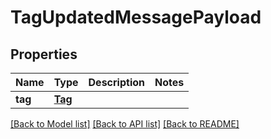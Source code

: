 # TagUpdatedMessagePayload

## Properties
Name | Type | Description | Notes
------------ | ------------- | ------------- | -------------
**tag** | [**Tag**](Tag.md) |  | 

[[Back to Model list]](../README.md#documentation-for-models) [[Back to API list]](../README.md#documentation-for-api-endpoints) [[Back to README]](../README.md)


